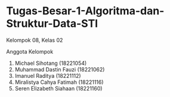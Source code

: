 # Tugas-Besar-1-Algoritma-dan-Struktur-Data-STI
Kelompok 08, Kelas 02

Anggota Kelompok
1. Michael Sihotang (18221054)
2. Muhammad Dastin Fauzi (18221062)
3. Imanuel Raditya (18221112)
4. Miralistya Cahya Fatimah (18221116)
5. Seren Elizabeth Siahaan (18221160)
